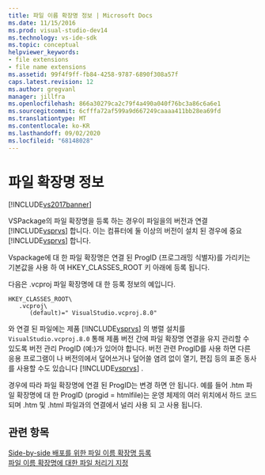 ```yaml
---
title: 파일 이름 확장명 정보 | Microsoft Docs
ms.date: 11/15/2016
ms.prod: visual-studio-dev14
ms.technology: vs-ide-sdk
ms.topic: conceptual
helpviewer_keywords:
- file extensions
- file name extensions
ms.assetid: 99f4f9ff-fb84-4258-9787-6890f308a57f
caps.latest.revision: 12
ms.author: gregvanl
manager: jillfra
ms.openlocfilehash: 866a30279ca2c79f4a490a040f76bc3a86c6a6e1
ms.sourcegitcommit: 6cfffa72af599a9d667249caaaa411bb28ea69fd
ms.translationtype: MT
ms.contentlocale: ko-KR
ms.lasthandoff: 09/02/2020
ms.locfileid: "68148028"
---
```

# <a name="about-file-name-extensions"></a>파일 확장명 정보
[!INCLUDE[vs2017banner](../includes/vs2017banner.md)]

VSPackage의 파일 확장명을 등록 하는 경우이 파일을의 버전과 연결 [!INCLUDE[vsprvs](../includes/vsprvs-md.md)] 합니다. 이는 컴퓨터에 둘 이상의 버전이 설치 된 경우에 중요 [!INCLUDE[vsprvs](../includes/vsprvs-md.md)] 합니다.  
  
 Vspackage에 대 한 파일 확장명은 연결 된 ProgID (프로그래밍 식별자)를 가리키는 기본값을 사용 하 여 HKEY_CLASSES_ROOT 키 아래에 등록 됩니다.  
  
 다음은 .vcproj 파일 확장명에 대 한 등록 정보의 예입니다.  
  
```  
HKEY_CLASSES_ROOT\  
   .vcproj\  
      (default)=" VisualStudio.vcproj.8.0"   
```  
  
 와 연결 된 파일에는 제품 [!INCLUDE[vsprvs](../includes/vsprvs-md.md)] 의 병렬 설치를 `VisualStudio.vcproj.8.0` 통해 제품 버전 간에 파일 확장명 연결을 유지 관리할 수 있도록 버전 관리 ProgID (예:)가 있어야 합니다. 버전 관련 ProgID를 사용 하면 다른 응용 프로그램이 나 버전의에서 덮어쓰거나 덮어쓸 염려 없이 열기, 편집 등의 표준 동사를 사용할 수도 있습니다 [!INCLUDE[vsprvs](../includes/vsprvs-md.md)] .  
  
 경우에 따라 파일 확장명에 연결 된 ProgID는 변경 하면 안 됩니다. 예를 들어 .htm 파일 확장명에 대 한 ProgID (progid = htmlfile)는 운영 체제의 여러 위치에서 하드 코드 되며 .htm 및 .html 파일과의 연결에서 널리 사용 되 고 사용 됩니다.  
  
## <a name="see-also"></a>관련 항목  
 [Side-by-side 배포를 위한 파일 이름 확장명 등록](../extensibility/registering-file-name-extensions-for-side-by-side-deployments.md)   
 [파일 이름 확장명에 대한 파일 처리기 지정](../extensibility/specifying-file-handlers-for-file-name-extensions.md)
